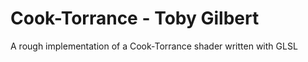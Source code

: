 Cook-Torrance - Toby Gilbert
===================
A rough implementation of a Cook-Torrance shader written with GLSL

